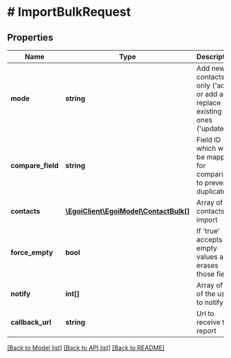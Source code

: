 # # ImportBulkRequest

## Properties

Name | Type | Description | Notes
------------ | ------------- | ------------- | -------------
**mode** | **string** | Add new contacts only (&#39;add&#39;) or add and replace existing ones (&#39;update&#39;) |
**compare_field** | **string** | Field ID which will be mapped for comparison to prevent duplicates) |
**contacts** | [**\EgoiClient\EgoiModel\ContactBulk[]**](ContactBulk.md) | Array of contacts to import |
**force_empty** | **bool** | If &#39;true&#39; accepts empty values and erases those fields | [optional] [default to false]
**notify** | **int[]** | Array of IDs of the users to notify | [optional]
**callback_url** | **string** | Url to receive the report | [optional]

[[Back to Model list]](../../README.md#models) [[Back to API list]](../../README.md#endpoints) [[Back to README]](../../README.md)
